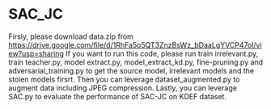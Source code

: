 # SAC_JC

Firsly, please download data.zip from https://drive.google.com/file/d/1RhFa5o5QT3ZnzBsWz_bDaaLgYVCP47ol/view?usp=sharing
If you want to run this code, please run train irrelevant.py, train teacher.py, model extract.py, model_extract_kd.py, fine-pruning.py and adversarial_training.py to get the source model, irrelevant models and the stolen models firsrt.
Then you can leverage dataset_augmented.py to augment data including JPEG compression.
Lastly, you can leverage SAC.py to evaluate the performance of SAC-JC on KDEF dataset.
